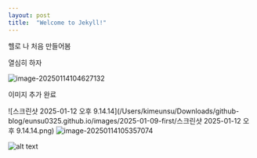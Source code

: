 ```yaml
---
layout: post
title:  "Welcome to Jekyll!"
---
```


헬로 나 처음 만들어봄

열심히 하자

![image-20250114104627132](/Users/kimeunsu/Downloads/github-blog/eunsu0325.github.io/images/first/123.png)

이미지 추가 완료

![스크린샷 2025-01-12 오후 9.14.14](/Users/kimeunsu/Downloads/github-blog/eunsu0325.github.io/images/2025-01-09-first/스크린샷 2025-01-12 오후 9.14.14.png)
![image-20250114105357074][def2]

![alt text][def]

[def]: https://file%2B.vscode-resource.vscode-cdn.net/Users/kimeunsu/Downloads/github-blog/eunsu0325.github.io/images/2025-01-09-first/image-20250114104627132.png?version%3D1736820828654
[def2]: /Users/kimeunsu/Downloads/github-blog/eunsu0325.github.io/images/2025-01-09-first/image-20250114105357074.png